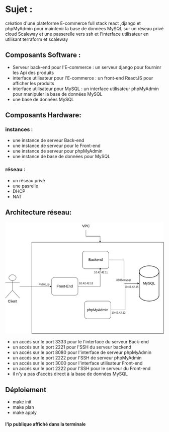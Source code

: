 # Sujet  :

création d'une plateforme E-commerce full stack react ,django et phpMyAdmin pour maintenir la base de données MySQL sur un réseau privé cloud Scaleway et une passerelle vers ssh et l'interface utilisateur en utilisant terraform et scaleway 

## Composants Software :

- Serveur back-end pour l'E-commerce  : un serveur django pour fourninr les Api des produits
- interface utilisateur pour l'E-commerce : un front-end ReactJS pour afficher les produits
- interface utilisateur pour MySQL : un interface utilisateur phpMyAdmin pour manipuler la base de données MySQL
- une base de données MySQL



## Composants Hardware:

### instances : 

- une instance de serveur Back-end
- une instance de serveur pour le Front-end
- une instance de serveur pour phpMyAdmin
- une instance de base de données pour MySQL 
### réseau :
- un réseau privé
- une pasrelle
- DHCP
- NAT
## Architecture réseau:

![alt Architecture réseau](diagram.jpg)


- un accés sur le port 3333 pour le l'interface  du serveur Back-end
- un accés sur le port 2221 pour l'SSH du serveur backend
- un accés sur le port 8080 pour l'interface de serveur phpMyAdmin
- un accés sur le port 2222 pour l'SSH de serveur phpMyAdmin
- un accés sur le port 3000 pour l'interface utilisateur Front-end 
- un accés sur le port 2222 pour l'SSH pour le serveur du Front-end 
- il n'y a pas d'accès direct à la base de données MySQL



## Déploiement

- make init
- make plan
- make apply
#### l'ip publique affiché dans la terminale
